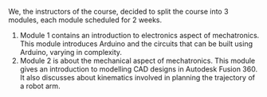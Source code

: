 We, the instructors of the course, decided to split the course into 3 modules, each module scheduled for 2 weeks.
1. Module 1 contains an introduction to electronics aspect of mechatronics. This module introduces Arduino and the circuits that can be built using Arduino, varying in complexity.
2. Module 2 is about the mechanical aspect of mechatronics. This module gives an introduction to modelling CAD designs in Autodesk Fusion 360. It also discusses about kinematics involved in planning the trajectory of a robot arm.
